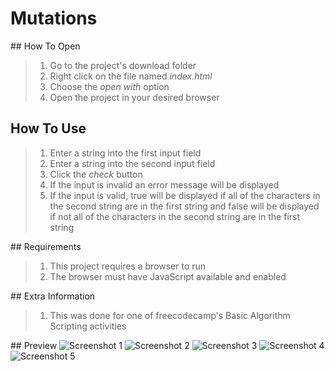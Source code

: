 # Mutations

## How To Open
> 1. Go to the project's download folder
> 2. Right click on the file named _index.html_
> 3. Choose the _open with_ option
> 4. Open the project in your desired browser

## How To Use
> 1. Enter a string into the first input field
> 2. Enter a string into the second input field
> 3. Click the _check_ button
> 4. If the input is invalid an error message will be displayed
> 5. If the input is valid, true will be displayed if all of the characters in the second string are in the first string and false will be displayed if not all of the characters in the second string are in the first string

## Requirements
> 1. This project requires a browser to run
> 2. The browser must have JavaScript available and enabled

## Extra Information
> 1. This was done for one of freecodecamp's Basic Algorithm Scripting activities

## Preview
![Screenshot 1](./img/screenshot1.png)
![Screenshot 2](./img/screenshot2.png)
![Screenshot 3](./img/screenshot3.png)
![Screenshot 4](./img/screenshot4.png)
![Screenshot 5](./img/screenshot5.png)